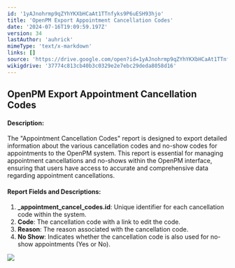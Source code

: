 ```yaml
---
id: '1yAJnohrmp9qZYhYKXbHCaAt1TTnfyks9P6uESH93hjo'
title: 'OpenPM Export Appointment Cancellation Codes'
date: '2024-07-16T19:09:59.197Z'
version: 34
lastAuthor: 'auhrick'
mimeType: 'text/x-markdown'
links: []
source: 'https://drive.google.com/open?id=1yAJnohrmp9qZYhYKXbHCaAt1TTnfyks9P6uESH93hjo'
wikigdrive: '37774c813cb40b3c0329e2e7ebc29deda8058d16'
---
```

## OpenPM Export Appointment Cancellation Codes

#### Description:

The "Appointment Cancellation Codes" report is designed to export detailed information about the various cancellation codes and no-show codes for appointments to the OpenPM system. This report is essential for managing appointment cancellations and no-shows within the OpenPM interface, ensuring that users have access to accurate and comprehensive data regarding appointment cancellations.

#### Report Fields and Descriptions:

1. <strong>_appointment_cancel_codes.id</strong>: Unique identifier for each cancellation code within the system.
2. <strong>Code</strong>: The cancellation code with a link to edit the code.
3. <strong>Reason</strong>: The reason associated with the cancellation code.
4. <strong>No Show</strong>: Indicates whether the cancellation code is also used for no-show appointments (Yes or No).

![](../openpm-export-appointment-cancellation-codes.assets/0573edff693c95fcb259979340fb8d99.png)
